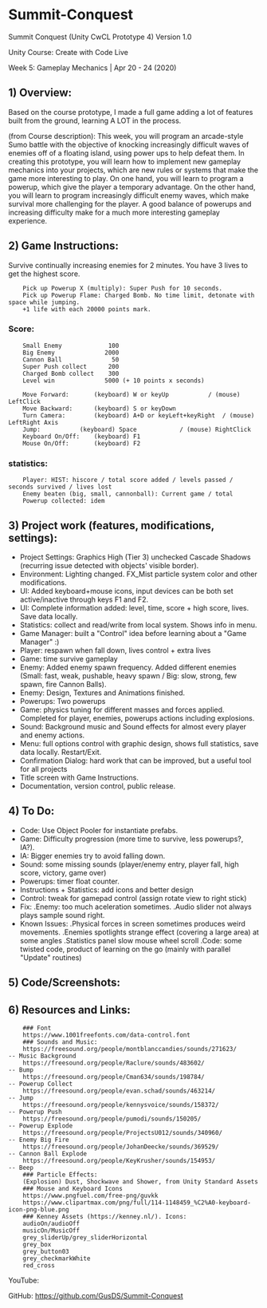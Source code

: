 # Summit-Conquest
Summit Conquest (Unity CwCL Prototype 4) Version 1.0

Unity Course: Create with Code Live

Week 5: Gameplay Mechanics | Apr 20 - 24 (2020)

## 1) Overview:
Based on the course prototype, I made a full game adding a lot of features built from the ground, learning A LOT in the process.

(from Course description):
This week, you will program an arcade-style Sumo battle with the objective of knocking increasingly difficult waves of enemies off of a floating island, using power ups to help defeat them. In creating this prototype, you will learn how to implement new gameplay mechanics into your projects, which are new rules or systems that make the game more interesting to play. On one hand, you will learn to program a powerup, which give the player a temporary advantage. On the other hand, you will learn to program increasingly difficult enemy waves, which make survival more challenging for the player. A good balance of powerups and increasing difficulty make for a much more interesting gameplay experience.  

## 2) Game Instructions:
Survive continually increasing enemies for 2 minutes. You have 3 lives to get the highest score.

        Pick up Powerup X (multiply): Super Push for 10 seconds.
        Pick up Powerup Flame: Charged Bomb. No time limit, detonate with space while jumping.
        +1 life with each 20000 points mark.

### Score:
        Small Enemy             100
        Big Enemy              2000
        Cannon Ball              50
        Super Push collect      200
        Charged Bomb collect    300
        Level win              5000 (+ 10 points x seconds)

        Move Forward:		(keyboard) W or keyUp			/ (mouse) LeftClick
        Move Backward:		(keyboard) S or keyDown
        Turn Camera:		(keyboard) A+D or keyLeft+keyRight	/ (mouse) LeftRight Axis
        Jump:			(keyboard) Space			/ (mouse) RightClick
        Keyboard On/Off:	(keyboard) F1
        Mouse On/Off:		(keyboard) F2

### statistics:
        Player: HIST: hiscore / total score added / levels passed / seconds survived / lives lost
        Enemy beaten (big, small, cannonball): Current game / total
        Powerup collected: idem

## 3) Project work (features, modifications, settings):
- Project Settings: Graphics High (Tier 3) unchecked Cascade Shadows (recurring issue detected with objects' visible border).
- Environment: Lighting changed. FX_Mist particle system color and other modifications.
- UI: Added keyboard+mouse icons, input devices can be both set active/inactive through keys F1 and F2.
- UI: Complete information added: level, time, score + high score, lives. Save data locally.
- Statistics: collect and read/write from local system. Shows info in menu.
- Game Manager: built a "Control" idea before learning about a "Game Manager" :)
- Player: respawn when fall down, lives control + extra lives
- Game: time survive gameplay
- Enemy: Added enemy spawn frequency. Added different enemies (Small: fast, weak, pushable, heavy spawn / Big: slow, strong, few spawn, fire Cannon Balls).
- Enemy: Design, Textures and Animations finished.
- Powerups: Two powerups 
- Game: physics tuning for different masses and forces applied. Completed for player, enemies, powerups actions including explosions.
- Sound: Background music and Sound effects for almost every player and enemy actions.
- Menu: full options control with graphic design, shows full statistics, save data locally. Restart/Exit.
- Confirmation Dialog: hard work that can be improved, but a useful tool for all projects
- Title screen with Game Instructions.
- Documentation, version control, public release.

## 4) To Do:
- Code: Use Object Pooler for instantiate prefabs.
- Game: Difficulty progression (more time to survive, less powerups?, IA?).
- IA: Bigger enemies try to avoid falling down.
- Sound: some missing sounds (player/enemy entry, player fall, high score, victory, game over)
- Powerups: timer float counter.
- Instructions + Statistics: add icons and better design
- Control: tweak for gamepad control (assign rotate view to right stick)
- Fix:
        .Enemy: too much aceleration sometimes.
        .Audio slider not always plays sample sound right.
- Known Issues:
        .Physical forces in screen sometimes produces weird movements.
        .Enemies spotlights strange effect (covering a large area) at some angles
        .Statistics panel slow mouse wheel scroll
        .Code: some twisted code, product of learning on the go (mainly with parallel "Update" routines)

## 5) Code/Screenshots:

## 6) Resources and Links:
        ### Font
        https://www.1001freefonts.com/data-control.font
        ### Sounds and Music:
        https://freesound.org/people/montblanccandies/sounds/271623/            -- Music Background
        https://freesound.org/people/Raclure/sounds/483602/                     -- Bump
        https://freesound.org/people/Cman634/sounds/198784/                     -- Powerup Collect
        https://freesound.org/people/evan.schad/sounds/463214/                  -- Jump
        https://freesound.org/people/kennysvoice/sounds/158372/                 -- Powerup Push
        https://freesound.org/people/pumodi/sounds/150205/                      -- Powerup Explode
        https://freesound.org/people/ProjectsU012/sounds/340960/                -- Enemy Big Fire
        https://freesound.org/people/JohanDeecke/sounds/369529/                 -- Cannon Ball Explode
        https://freesound.org/people/KeyKrusher/sounds/154953/                  -- Beep
        ### Particle Effects:
        (Explosion) Dust, Shockwave and Shower, from Unity Standard Assets
        ### Mouse and Keyboard Icons
        https://www.pngfuel.com/free-png/guvkk
        https://www.clipartmax.com/png/full/114-1148459_%C2%A0-keyboard-icon-png-blue.png
        ### Kenney Assets (https://kenney.nl/). Icons:
        audioOn/audioOff
        musicOn/MusicOff
        grey_sliderUp/grey_sliderHorizontal
        grey_box
        grey_button03
        grey_checkmarkWhite
        red_cross

YouTube:

GitHub: https://github.com/GusDS/Summit-Conquest
